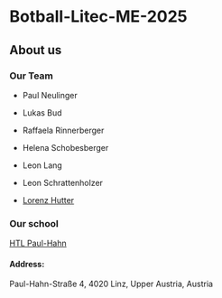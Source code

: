 # Botball-Litec-ME-2025
## About us
### Our Team
- Paul Neulinger
* Lukas Bud
+ Raffaela Rinnerberger
- Helena Schobesberger
* Leon Lang
+ Leon Schrattenholzer
- [Lorenz Hutter](https://github.com/Lo-Hu)
    
### Our school
[HTL Paul-Hahn](https://www.litec.ac.at/fachrichtungen/mechatronik/htl-tagesschule/)  
#### Address:  
Paul-Hahn-Straße 4, 4020 Linz, Upper Austria, Austria
